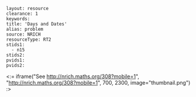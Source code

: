 ````
layout: resource
clearance: 1
keywords:
title: 'Days and Dates'
alias: problem
source: NRICH
resourceType: RT2
stids1: 
  - n15
stids2:
pvids1:
pvids2:

````

<:= iframe("See http://nrich.maths.org/308?mobile=1", "http://nrich.maths.org/308?mobile=1", 700, 2300, image="thumbnail.png") :>


